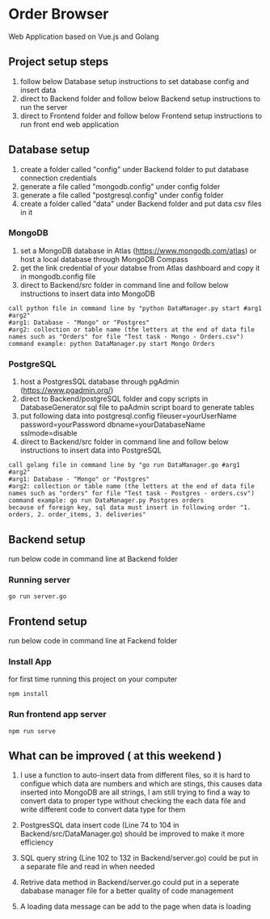 # Order Browser
Web Application based on Vue.js and Golang

## Project setup steps

1. follow below Database setup instructions to set database config and insert data
2. direct to Backend folder and follow below Backend setup instructions to run the server
3. direct to Frontend folder and follow below Frontend setup instructions to run front end web application

## Database setup

1. create a folder called "config" under Backend folder to put database connection credentials
2. generate a file called "mongodb.config" under config folder
3. generate a file called "postgresql.config" under config folder
4. create a folder called "data" under Backend folder and put data csv files in it

### MongoDB

1. set a MongoDB database in Atlas (https://www.mongodb.com/atlas) or host a local database through MongoDB Compass
2. get the link credential of your databse from Atlas dashboard and copy it in mongodb.config file
3. direct to Backend/src folder in command line and follow below instructions to insert data into MongoDB

```
call python file in command line by "python DataManager.py start #arg1 #arg2"
#arg1: Database - "Mongo" or "Postgres"
#arg2: collection or table name (the letters at the end of data file names such as "Orders" for file "Test task - Mongo - Orders.csv")
command example: python DataManager.py start Mongo Orders
```

### PostgreSQL

1. host a PostgresSQL database through pgAdmin (https://www.pgadmin.org/)
2. direct to Backend/postgreSQL folder and copy scripts in DatabaseGenerator.sql file to paAdmin script board to generate tables
3. put following data into postgresql.config
   fileuser=yourUserName password=yourPassword dbname=yourDatabaseName sslmode=disable
4. direct to Backend/src folder in command line and follow below instructions to insert data into PostgreSQL

```
call golang file in command line by "go run DataManager.go #arg1 #arg2"
#arg1: Database - "Mongo" or "Postgres"
#arg2: collection or table name (the letters at the end of data file names such as "orders" for file "Test task - Postgres - orders.csv")
command example: go run DataManager.py Postgres orders
because of foreign key, sql data must insert in following order "1. orders, 2. order_items, 3. deliveries"
```

## Backend setup

run below code in command line at Backend folder

### Running server

```
go run server.go
```

## Frontend setup

run below code in command line at Fackend folder

### Install App

for first time running this project on your computer

```
npm install
```

### Run frontend app server

```
npm run serve
```

## What can be improved ( at this weekend )

1. I use a function to auto-insert data from different files, so it is hard to configue which data are numbers and which are stings,
   this causes data inserted into MongoDB are all strings, I am still trying to find a way to convert data to proper type without
   checking the each data file and write different code to convert data type for them
   
2. PostgresSQL data insert code (Line 74 to 104 in Backend/src/DataManager.go) should be improved to make it more efficiency

3. SQL query string (Line 102 to 132 in Backend/server.go) could be put in a separate file and read in when needed

4. Retrive data method in Backend/server.go could put in a seperate dababase manager file for a better quality of code management

5. A loading data message can be add to the page when data is loading
